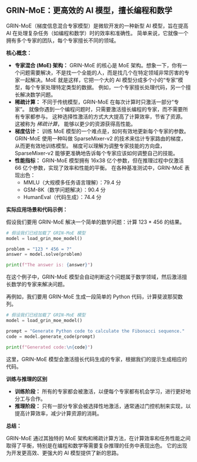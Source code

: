## GRIN-MoE：更高效的 AI 模型，擅长编程和数学

GRIN-MoE（梯度信息混合专家模型）是微软开发的一种新型 AI 模型，旨在提高 AI 在处理复杂任务（如编程和数学）时的效率和准确性。 简单来说，它就像一个拥有多个专家的团队，每个专家擅长不同的领域。

**核心概念：**

*   **专家混合 (MoE) 架构：**  GRIN-MoE 的核心是 MoE 架构。想象一下，你有一个问题需要解决，不是找一个全能的人，而是找几个在特定领域非常厉害的专家一起解决。MoE 就是这样，它把一个大的 AI 模型分成多个小的“专家”模型，每个专家处理特定类型的数据。 例如，一个专家擅长处理代码，另一个擅长解决数学问题。
*   **稀疏计算：**  不同于传统模型，GRIN-MoE 在每次计算时只激活一部分“专家”。 就像你遇到一个编程问题时，只需要激活擅长编程的专家，而不需要所有专家都参与。 这种选择性激活的方式大大提高了计算效率，节省了资源。 这被称为 *稀疏计算*， 能够以更少的资源获得高性能。
*   **梯度估计：**  训练 MoE 模型的一个难点是，如何有效地更新每个专家的参数。 GRIN-MoE 使用一种叫做 SparseMixer-v2 的技术来估计专家路由的梯度，从而更有效地训练模型。 梯度可以理解为调整专家技能的方向盘，SparseMixer-v2 能够更准确地告诉每个专家应该如何调整自己的技能。
*   **性能指标：**  GRIN-MoE 模型拥有 16x38 亿个参数，但在推理过程中仅激活 66 亿个参数，实现了效率和性能的平衡。 在各种基准测试中，GRIN-MoE 表现出色：
    *   MMLU（大规模多任务语言理解）：79.4 分
    *   GSM-8K（数学问题解决）：90.4 分
    *   HumanEval（代码生成）：74.4 分

**实际应用场景和代码示例：**

假设我们要用 GRIN-MoE 解决一个简单的数学问题：计算 123 * 456 的结果。

```python
# 假设我们已经加载了 GRIN-MoE 模型
model = load_grin_moe_model()

problem = "123 * 456 = ?"
answer = model.solve(problem)

print(f"The answer is: {answer}")
```

在这个例子中，GRIN-MoE 模型会自动判断这个问题属于数学领域，然后激活擅长数学的专家来解决问题。

再例如，我们要用 GRIN-MoE 生成一段简单的 Python 代码，计算斐波那契数列。

```python
# 假设我们已经加载了 GRIN-MoE 模型
model = load_grin_moe_model()

prompt = "Generate Python code to calculate the Fibonacci sequence."
code = model.generate_code(prompt)

print(f"Generated code:\n{code}")
```

这里，GRIN-MoE 模型会激活擅长代码生成的专家，根据我们的提示生成相应的代码。

**训练与推理的区别**

*   **训练阶段：** 所有的专家都会被激活，以便每个专家都有机会学习，进行更好地分工与合作。
*   **推理阶段：** 只有一部分专家会被选择性地激活，通常通过门控机制来实现，以提高计算效率，减少计算资源的消耗。

**总结：**

GRIN-MoE 通过其独特的 MoE 架构和稀疏计算方法，在计算效率和任务性能之间取得了平衡，特别是在编程和数学等需要复杂推理的任务中表现出色。 它的出现为开发更高效、更强大的 AI 模型提供了新的思路。